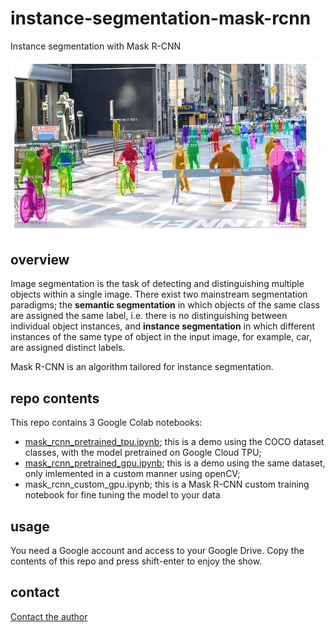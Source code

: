 # instance-segmentation-mask-rcnn

Instance segmentation with Mask R-CNN

<img src="images/result.png" width="600"/>


## overview

Image segmentation is the task of detecting and distinguishing multiple objects within a single image. There exist two mainstream segmentation paradigms; the **semantic segmentation** in which objects of the same class are assigned the same label, i.e. there is no distinguishing between individual object instances, and **instance segmentation** in which different instances of the same type of object in the input image, for example, car, are assigned distinct labels.

Mask R-CNN is an algorithm tailored for instance segmentation.

## repo contents

This repo contains 3 Google Colab notebooks:

- [mask_rcnn_pretrained_tpu.ipynb](https://github.com/georgiosouzounis/instance-segmentation-mask-rcnn/blob/main/mask-rcnn-pretrained-tpu.ipynb); this is a demo using the COCO dataset classes, with the model pretrained on Google Cloud TPU;
- [mask_rcnn_pretrained_gpu.ipynb](https://github.com/georgiosouzounis/instance-segmentation-mask-rcnn/blob/main/mask_rcnn_pretrained_gpu.ipynb); this is a demo using the same dataset, only imlemented in a custom manner using openCV;
- mask_rcnn_custom_gpu.ipynb; this is a Mask R-CNN custom training notebook for fine tuning the model to your data 

## usage

You need a Google account and access to your Google Drive. Copy the contents of this repo and press shift-enter to enjoy the show.


## contact

[Contact the author](mailto:georgios.ouzounis@gmail.com)
